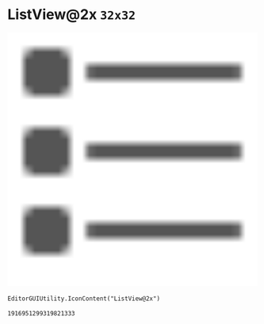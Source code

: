 # ListView@2x `32x32`
<img src="/img/ListView@2x.png" width=512 height=512>

``` CSharp
EditorGUIUtility.IconContent("ListView@2x")
```
```
1916951299319821333
```
